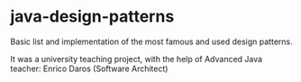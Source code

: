# java-design-patterns
Basic list and implementation of the most famous and used design patterns.

It was a university teaching project, with the help of Advanced Java teacher: Enrico Daros (Software Architect)
